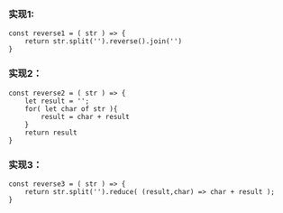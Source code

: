 ### 实现1:
~~~
const reverse1 = ( str ) => {
	return str.split('').reverse().join('')
}
~~~

### 实现2：
~~~
const reverse2 = ( str ) => {
	let result = '';
	for( let char of str ){
		result = char + result
	}
	return result
}
~~~

### 实现3：
~~~
const reverse3 = ( str ) => {
	return str.split('').reduce( (result,char) => char + result );
}
~~~